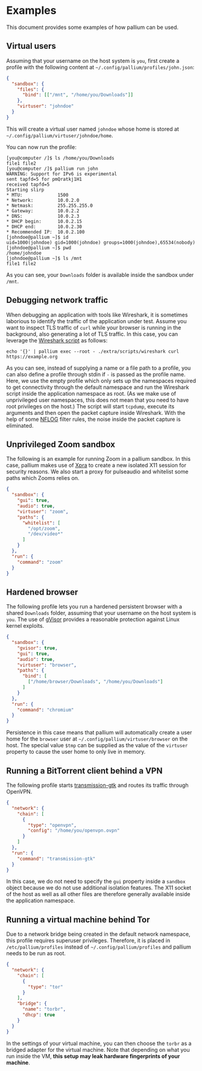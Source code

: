 # Examples
This document provides some examples of how pallium can be used.

## Virtual users

Assuming that your username on the host system is `you`, first create a profile with the following content at
`~/.config/pallium/profiles/john.json`:

```json
{
  "sandbox": {
    "files": {
      "bind": [["/mnt", "/home/you/Downloads"]]
    },
    "virtuser": "johndoe"
  }
}
```
This will create a virtual user named `johndoe` whose home is stored at `~/.config/pallium/virtuser/johndoe/home`.

You can now run the profile:
```
[you@computer /]$ ls /home/you/Downloads
file1 file2
[you@computer /]$ pallium run john
WARNING: Support for IPv6 is experimental
sent tapfd=5 for pmQratkj1H1
received tapfd=5
Starting slirp
* MTU:             1500
* Network:         10.0.2.0
* Netmask:         255.255.255.0
* Gateway:         10.0.2.2
* DNS:             10.0.2.3
* DHCP begin:      10.0.2.15
* DHCP end:        10.0.2.30
* Recommended IP:  10.0.2.100
[johndoe@pallium ~]$ id
uid=1000(johndoe) gid=1000(johndoe) groups=1000(johndoe),65534(nobody)
[johndoe@pallium ~]$ pwd
/home/johndoe
[johndoe@pallium ~]$ ls /mnt
file1 file2
```
As you can see, your `Downloads` folder is available inside the sandbox under `/mnt`.

## Debugging network traffic
When debugging an application with tools like Wireshark, it is sometimes laborious to identify the traffic of the
application under test. Assume you want to inspect TLS traffic of `curl` while your browser is running in the
background, also generating a lot of TLS traffic.
In this case, you can leverage the [Wireshark script](/extra/scripts/wireshark) as follows:
```shell
echo '{}' | pallium exec --root - ./extra/scripts/wireshark curl https://example.org
```
As you can see, instead of supplying a name or a file path to a profile, you can also define a profile through stdin if
`-` is passed as the profile name. Here, we use the empty profile which only sets up the namespaces required to get
connectivity through the default namespace and run the Wireshark script inside the application namespace as root.
(As we make use of unprivileged user namespaces, this does not mean that you need to have root privileges on the host.)
The script will start `tcpdump`, execute its arguments and then open the packet capture inside Wireshark.
With the help of some [NFLOG](https://wiki.wireshark.org/CaptureSetup/NFLOG.md) filter rules, the noise inside the
packet capture is eliminated.

## Unprivileged Zoom sandbox
The following is an example for running Zoom in a pallium sandbox. In this case, pallium makes use of
[Xpra](https://xpra.org/) to create a new isolated X11 session for security reasons.
We also start a proxy for pulseaudio and whitelist some paths which Zooms relies on.
```json
{
  "sandbox": {
    "gui": true,
    "audio": true,
    "virtuser": "zoom",
    "paths": {
      "whitelist": [
        "/opt/zoom",
        "/dev/video*"
      ]
    }
  },
  "run": {
    "command": "zoom"
  }
}
```

## Hardened browser
The following profile lets you run a hardened persistent browser with a shared `Downloads` folder, assuming that your
username on the host system is `you`. The use of [gVisor](https://github.com/google/gvisor) provides a reasonable
protection against Linux kernel exploits.
```json
{
  "sandbox": {
    "gvisor": true,
    "gui": true,
    "audio": true,
    "virtuser": "browser",
    "paths": {
      "bind": [
        ["/home/browser/Downloads", "/home/you/Downloads"]
      ]
    }
  },
  "run": {
    "command": "chromium"
  }
}
```
Persistence in this case means that pallium will automatically create a user home for the `browser` user at
`~/.config/pallium/virtuser/browser` on the host. The special value `$tmp` can be supplied as the value of the
`virtuser` property to cause the user home to only live in memory.

## Running a BitTorrent client behind a VPN
The following profile starts [transmission-gtk](https://transmissionbt.com/) and routes its traffic through OpenVPN.
```json
{
  "network": {
    "chain": [
      {
        "type": "openvpn",
        "config": "/home/you/openvpn.ovpn"
      }
    ]
  },
  "run": {
    "command": "transmission-gtk"
  }
}
```
In this case, we do not need to specify the `gui` property inside a `sandbox` object because we do not use additional
isolation features. The X11 socket of the host as well as all other files are therefore generally available inside the
application namespace.

## Running a virtual machine behind Tor
Due to a network bridge being created in the default network namespace, this profile requires superuser privileges.
Therefore, it is placed in `/etc/pallium/profiles` instead of `~/.config/pallium/profiles` and pallium needs to be run
as root.
```json
{
  "network": {
    "chain": [
      {
        "type": "tor"
      }
    ],
    "bridge": {
      "name": "torbr",
      "dhcp": true
    }
  }
}
```
In the settings of your virtual machine, you can then choose the `torbr` as a bridged adapter for the virtual machine.
Note that depending on what you run inside the VM, **this setup may leak hardware fingerprints of your machine**.
